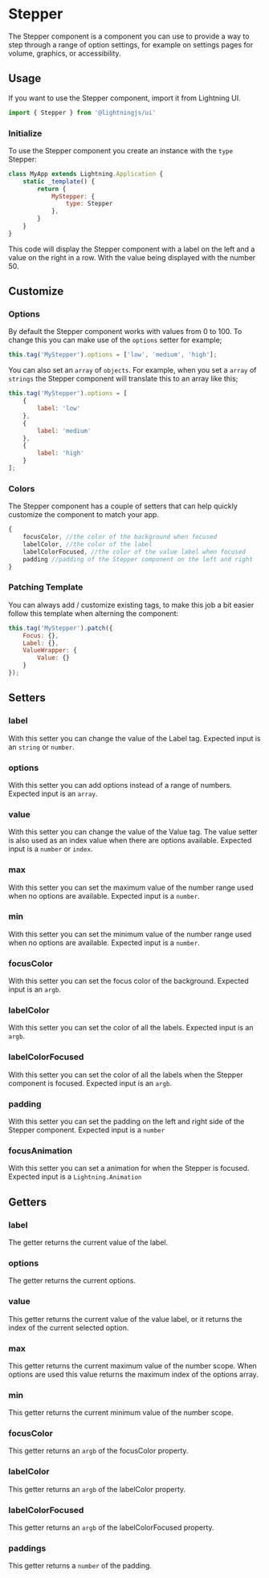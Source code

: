 # Stepper

The Stepper component is a component you can use to provide a way to step through a range of option settings, for example on settings pages for volume, graphics, or accessibility.

## Usage

If you want to use the Stepper component, import it from Lightning UI.

```js
import { Stepper } from '@lightningjs/ui'
```

### Initialize

To use the Stepper component you create an instance with the `type` Stepper:

```js
class MyApp extends Lightning.Application {
    static _template() {
        return {
            MyStepper: {
                type: Stepper
            },
        }
    }
}
```

This code will display the Stepper component with a label on the left and a value on the right in a row. With the value being displayed with the number 50.

## Customize

### Options

By default the Stepper component works with values from 0 to 100. To change this you can make use of the `options` setter for example;

```js
this.tag('MyStepper').options = ['low', 'medium', 'high'];
```

You can also set an `array` of `objects`. For example, when you set a `array` of `strings` the Stepper component will translate this to an array like this;

```js
this.tag('MyStepper').options = [
    {
        label: 'low'
    }, 
    {
        label: 'medium'
    },
    {
        label: 'high'
    }
];
```

### Colors

The Stepper component has a couple of setters that can help quickly customize the component to match your app. 

```js
{
    focusColor, //the color of the background when focused
    labelColor, //the color of the label
    labelColorFocused, //the color of the value label when focused
    padding //padding of the Stepper component on the left and right
}
```

### Patching Template

You can always add / customize existing tags, to make this job a bit easier follow this template when alterning the component:

```js
this.tag('MyStepper').patch({
    Focus: {},
    Label: {},
    ValueWrapper: {
        Value: {}
    }
});
```

## Setters

### label
With this setter you can change the value of the Label tag. Expected input is an `string` or `number`.

### options
With this setter you can add options instead of a range of numbers. Expected input is an `array`.

### value
With this setter you can change the value of the Value tag. The value setter is also used as an index value when there are options available. Expected input is a `number` or `index`.

### max
With this setter you can set the maximum value of the number range used when no options are available. Expected input is a `number`.

### min
With this setter you can set the minimum value of the number range used when no options are available. Expected input is a `number`.

### focusColor
With this setter you can set the focus color of the background. Expected input is an `argb`.

### labelColor
With this setter you can set the color of all the labels. Expected input is an `argb`.

### labelColorFocused
With this setter you can set the color of all the labels when the Stepper component is focused. Expected input is an `argb`.

### padding
With this setter you can set the padding on the left and right side of the Stepper component. Expected input is a `number`

### focusAnimation
With this setter you can set a animation for when the Stepper is focused. Expected input is a `Lightning.Animation`

## Getters

### label
The getter returns the current value of the label.

### options
The getter returns the current options.

### value
This getter returns the current value of the value label, or it returns the index of the current selected option.

### max
This getter returns the current maximum value of the number scope. When options are used this value returns the maximum index of the options array.

### min
This getter returns the current minimum value of the number scope.

### focusColor
This getter returns an `argb` of the focusColor property.

### labelColor
This getter returns an `argb` of the labelColor property.

### labelColorFocused
This getter returns an `argb` of the labelColorFocused property.

### paddings
This getter returns a `number` of the padding.